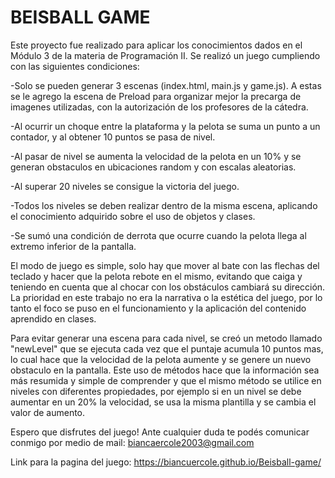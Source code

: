# BEISBALL GAME

Este proyecto fue realizado para aplicar los conocimientos dados en el Módulo 3 de la materia de Programación II. 
Se realizó un juego cumpliendo con las siguientes condiciones: 

 -Solo se pueden generar 3 escenas (index.html, main.js y game.js). A estas se le agrego la escena de Preload para organizar mejor la precarga de imagenes utilizadas, con la autorización de los profesores de la cátedra. 
 
 -Al ocurrir un choque entre la plataforma y la pelota se suma un punto a un contador, y al obtener 10 puntos se pasa de nivel. 
 
 -Al pasar de nivel se aumenta la velocidad de la pelota en un 10% y se generan obstaculos en ubicaciones random y con escalas aleatorias.
 
 -Al superar 20 niveles se consigue la victoria del juego. 
 
 -Todos los niveles se deben realizar dentro de la misma escena, aplicando el conocimiento adquirido sobre el uso de objetos y clases. 
 
 -Se sumó una condición de derrota que ocurre cuando la pelota llega al extremo inferior de la pantalla. 

El modo de juego es simple, solo hay que mover al bate con las flechas del teclado y hacer que la pelota rebote en el mismo, evitando que caiga y teniendo en cuenta que al chocar con los obstáculos cambiará su dirección. La prioridad en este trabajo no era la narrativa o la estética del juego, por lo tanto el foco se puso en el funcionamiento y la aplicación del contenido aprendido en clases. 

Para evitar generar una escena para cada nivel, se creó un metodo llamado "newLevel" que se ejecuta cada vez que el puntaje acumula 10 puntos mas, lo cual hace que la velocidad de la pelota aumente y se genere un nuevo obstaculo en la pantalla. Este uso de métodos hace que la información sea más resumida y simple de comprender y que el mismo método se utilice en niveles con diferentes propiedades, por ejemplo si en un nivel se debe aumentar en un 20% la velocidad, se usa la misma plantilla y se cambia el valor de aumento. 

Espero que disfrutes del juego! Ante cualquier duda te podés comunicar conmigo por medio de mail: biancaercole2003@gmail.com

Link para la pagina del juego: https://biancuercole.github.io/Beisball-game/
